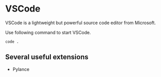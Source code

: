 # VSCode

VSCode is a lightweight but powerful source code editor from Microsoft.

Use following command to start VSCode.

```
code .
```

## Several useful extensions

* Pylance